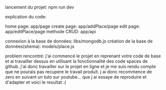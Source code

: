 lancement du projet:
npm run dev

explication du code:

home page: app/page
create page: app/addPlace/page
edit page: app/editPlace/page
methode CRUD: app/api

connexion à la base de données: libs/mongodb.js
création de la base de données(shema): models/place.js

problem rencontré:
j'ai commencé le projet en reprenant votre code de base et ai travailler dessus en utilisant la fonctionnalité des code spaces de github. j'ai donc travailler sur le projet en ligne et je me suis rendu compte que ne pourais pas recupere le travail produit.
j ai donc recommence de zero en suivant un tuto sur youtube...
que j ai essaye de reproduire et d'adapter et voici le resultat :(


